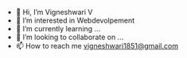 - 👋 Hi, I’m Vigneshwari V
- 👀 I’m interested in Webdevolpement 
- 🌱 I’m currently learning ...
- 💞️ I’m looking to collaborate on ...
- 📫 How to reach me vigneshwari1851@gmail.com 

<!---
Vigneshwari1851/Vigneshwari1851 is a ✨ special ✨ repository because its `README.md` (this file) appears on your GitHub profile.
You can click the Preview link to take a look at your changes.
--->
